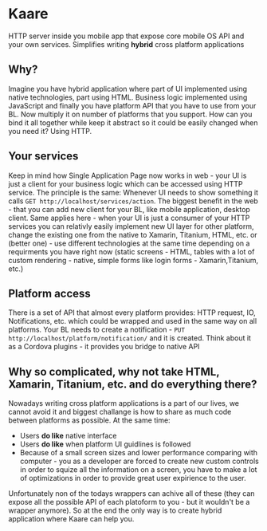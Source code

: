 # Kaare
HTTP server inside you mobile app that expose core mobile OS API and your own services. Simplifies writing **hybrid** cross platform applications

## Why?
Imagine you have hybrid application where part of UI implemented using native technologies, part using HTML. Business logic implemented using JavaScript and finally you have platform API that you have to use from your BL. Now multiply it on number of platforms that you support. How can you bind it all together while keep it abstract so it could be easily changed when you need it? Using HTTP.

## Your services
Keep in mind how Single Application Page now works in web - your UI is just a client for your business logic which can be accessed using HTTP service. The principle is the same: Whenever UI needs to show something it calls `GET http://localhost/services/action`. The biggest benefit in the web - that you can add new client for your BL, like mobile application, desktop client. Same applies here - when your UI is just a consumer of your HTTP services you can relativly easily implement new UI layer for other platform, change the existing one from the native to Xamarin, Titanium, HTML, etc. or (better one) - use different technologies at the same time depending on a requirments you have right now (static screens - HTML, tables with a lot of custom rendering - native, simple forms like login forms - Xamarin,Titanium, etc.)

## Platform access
There is a set of API that almost every platform provides: HTTP request, IO, Notifications, etc. which could be wrapped and used in the same way on all platforms. Your BL needs to create a notification - `PUT http://localhost/platform/notification/` and it is created. Think about it as a Cordova plugins - it provides you bridge to native API

## Why so complicated, why not take HTML, Xamarin, Titanium, etc. and do everything there?
Nowadays writing cross platform applications is a part of our lives, we cannot avoid it and biggest challange is how to share as much code between platforms as possible. At the same time:
- Users **do like** native interface
- Users **do like** when platform UI guidlines is followed 
- Because of a small screen sizes and lower performance comparing with computer - you as a developer are forced to create new custom controls in order to squize all the information on a screen, you have to make a lot of optimizations in order to provide great user expirience to the user. 

Unfortunately non of the todays wrappers can achive all of these (they can expose all the possible API of each platoform to you - but it wouldn't be a wrapper anymore). So at the end the only way is to create hybrid application where Kaare can help you.
